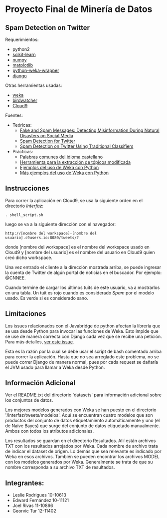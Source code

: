 # Proyecto Final de Minería de Datos
## Spam Detection on Twitter

Requerimientos: 
   * python2
   * [scikit-learn](http://scikit-learn.org/stable/)
   * [numpy](http://www.numpy.org/)
   * [matplotlib](http://matplotlib.org/)
   * [python-weka-wrapper](https://github.com/fracpete/python-weka-wrapper)
   * [django](https://www.djangoproject.com/)

Otras herramientas usadas:
   * [weka](http://www.cs.waikato.ac.nz/ml/weka/)
   * [birdwatcher](https://github.com/michenriksen/birdwatcher)
   * [Cloud9](https://c9.io/?redirect=0)

Fuentes:
  * Teóricas:
    * [Fake and Spam Messages: Detecting Misinformation During Natural Disasters on Social Media](http://digitalcommons.usu.edu/cgi/viewcontent.cgi?article=5497&context=etd)
    * [Spam Detection for Twitter](http://webcache.googleusercontent.com/search?q=cache:deRMaAsShcEJ:project-archive.inf.ed.ac.uk/ug4/20150692/ug4_proj.pdf+&cd=7&hl=en&ct=clnk&gl=ve)
    * [Spam Detection on Twitter Using Traditional Classifiers](http://wbox0.cse.lehigh.edu/~chuah/publications/atc11_spam_camera.pdf)
  * Prácticas:
    * [Palabras comunes del idioma castellano](https://github.com/6/stopwords-json/blob/master/dist/es.json)
    * [Herramienta para la extracción de tópicos modificada](https://de.dariah.eu/tatom/topic_model_python.html)
    * [Ejemplos del uso de Weka con Python](http://pythonhosted.org/python-weka-wrapper/examples.html)
    * [Más ejemplos del uso de Weka con Python](https://github.com/fracpete/python-weka-wrapper-examples)

Instrucciones
--------------

Para correr la aplicación en Cloud9, se usa la siguiente orden en el directorio *Interfaz*:

`. shell_script.sh`

luego se va a la siguiente dirección con el navegador: 

`http://[nombre del workspace]-[nombre del usuario].c9users.io:8080/tweets/?`

donde [nombre del workspace] es el nombre del workspace usado en Cloud9 y [nombre del usuario] es el nombre del usuario en
Cloud9 quien creó dicho workspace.

Una vez entrado el cliente a la dirección mostrada arriba, se puede ingresar la cuenta de Twitter de algún portal
de noticias en el buscador. Por ejemplo: @CNNEE.

Cuando termine de cargar los últimos tuits de este usuario, va a mostrarlos en una tabla. Un tuit es rojo cuando es 
considerado *Spam* por el modelo usado. Es verde si es considerado sano.


Limitaciones
-------------

Los issues relacionados con el Javabridge de python afectan la librería que se usa desde Python para invocar las
funciones de Weka. Esto impide que se use de manera correcta con Django cada vez que se recibe una petición.
Para más detalles, [ver este issue](https://github.com/LeeKamentsky/python-javabridge/issues/88).

Esta es la razón por la cual se debe usar el script de bash comentado arriba para correr la aplicación. Hasta que no
sea arreglado este problema, no se puede correr Django de manera normal, pues por cada request se dañaría el
JVM usado para llamar a Weka desde Python.

Información Adicional
----------------------

Ver el README.txt del directorio 'datasets' para información adicional sobre los conjuntos de datos.

Los mejores modelos generados con Weka se han puesto en el directorio '/Interfaz/tweets/modelos'. Aquí se
encuentran cuatro modelos que son productos del conjunto de datos etiquetamiento automáticamente y 
uno (el de Naive Bayes) que surge del conjunto de datos etiquetado manualmente. Ambos con todos los atributos
adicionales.

Los resultados se guardan en el directorio Resultados. Allí están archivos TXT con los resultados arrojados por
Weka. Cada nombre de archivo trata de indicar el dataset de origen. Lo demás que sea relevante es indicado 
por Weka en esos archivos. También se pueden encontrar los archivos MODEL con los modelos generados por
Weka. Generalmente se trata de que su nombre corresponda a su archivo TXT de resultados.

Integrantes:
------------
   * Leslie Rodrigues    10-10613
   * Edward Fernández    10-11121
   * Joel Rivas          11-10866
   * Georvic Tur         12-11402



